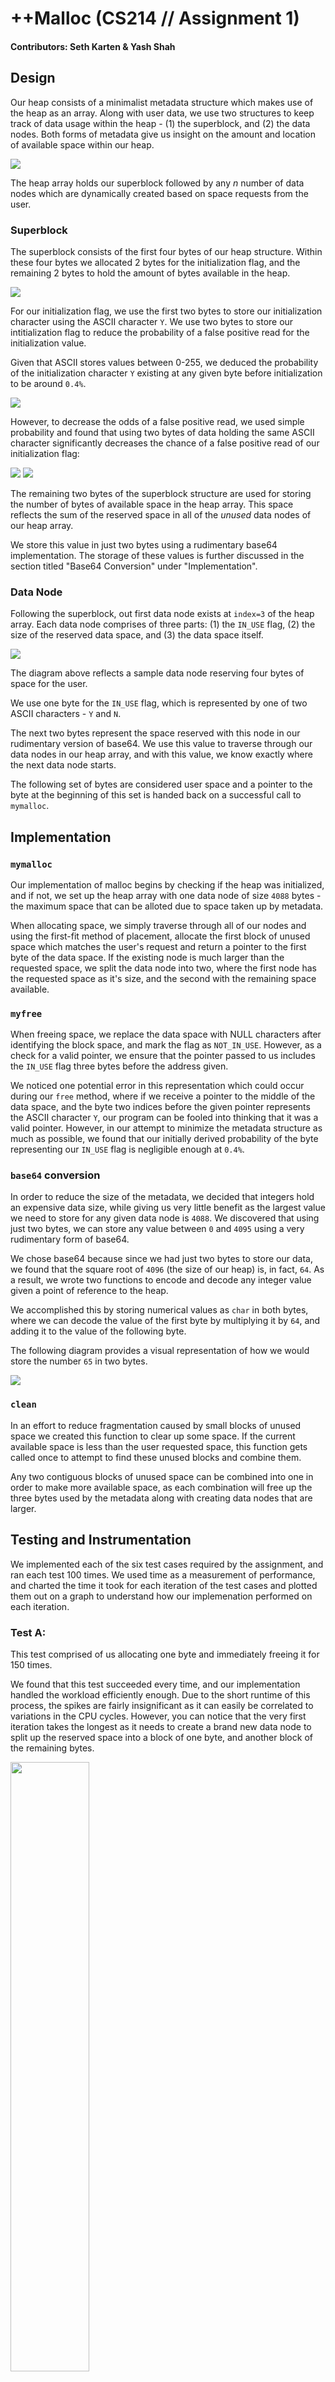 # ++Malloc (CS214 // Assignment 1)
#### Contributors: Seth Karten & Yash Shah 

## Design
Our heap consists of a minimalist metadata structure which makes use of the heap as an array. Along with user data, we use two structures to keep track of data usage within the heap - (1) the superblock, and (2) the data nodes. Both forms of metadata give us insight on the amount and location of available space within our heap. 

<img src="./diagrams/design.png">

The heap array holds our superblock followed by any *n* number of data nodes which are dynamically created based on space requests from the user. 

### Superblock

The superblock consists of the first four bytes of our heap structure. Within these four bytes we allocated 2 bytes for the initialization flag, and the remaining 2 bytes to hold the amount of bytes available in the heap.

<img src="./diagrams/superblock.png">

For our initialization flag, we use the first two bytes to store our initialization character using the ASCII character `Y`. We use two bytes to store our intitialization flag to reduce the probability of a false positive read for the initialization value. 

Given that ASCII stores values between 0-255, we deduced the probability of the initialization character `Y` existing at any given byte before initialization to be around `0.4%`. 

<img src="https://latex.codecogs.com/gif.latex?P( \text{init flag} ) = 1/255 = 0.4\%" />

However, to decrease the odds of a false positive read, we used simple probability and found that using two bytes of data holding the same ASCII character significantly decreases the chance of a false positive read of our initialization flag: 

<img src="https://latex.codecogs.com/gif.latex?P( \text{init flag @ byte 1 } and \text{ init flag @ byte 2} ) = P( \text{init flag} ) * P( \text{init flag} )" />
<img src="https://latex.codecogs.com/gif.latex?P( \text{init flag @ byte 1 } and \text{ init flag @ byte 2} ) = 1/255 * 1/255 = 0.0016\%" />

The remaining two bytes of the superblock structure are used for storing the number of bytes of available space in the heap array. This space reflects the sum of the reserved space in all of the *unused* data nodes of our heap array. 

We store this value in just two bytes using a rudimentary base64 implementation. The storage of these values is further discussed in the section titled "Base64 Conversion" under "Implementation".

### Data Node

Following the superblock, out first data node exists at `index=3` of the heap array. Each data node comprises of three parts: (1) the `IN_USE` flag, (2) the size of the reserved data space, and (3) the data space itself.

<img src="./diagrams/data_node.png">

The diagram above reflects a sample data node reserving four bytes of space for the user. 

We use one byte for the `IN_USE` flag, which is represented by one of two ASCII characters - `Y` and `N`. 

The next two bytes represent the space reserved with this node in our rudimentary version of base64. We use this value to traverse through our data nodes in our heap array, and with this value, we know exactly where the next data node starts. 

The following set of bytes are considered user space and a pointer to the byte at the beginning of this set is handed back on a successful call to `mymalloc`. 

## Implementation 

### `mymalloc`

Our implementation of malloc begins by checking if the heap was initialized, and if not, we set up the heap array with one data node of size `4088` bytes - the maximum space that can be alloted due to space taken up by metadata. 

When allocating space, we simply traverse through all of our nodes and using the first-fit method of placement, allocate the first block of unused space which matches the user's request and return a pointer to the first byte of the data space. If the existing node is much larger than the requested space, we split the data node into two, where the first node has the requested space as it's size, and the second with the remaining space available. 

### `myfree`

When freeing space, we replace the data space with NULL characters after identifying the block space, and mark the flag as `NOT_IN_USE`. However, as a check for a valid pointer, we ensure that the pointer passed to us includes the `IN_USE` flag three bytes before the address given.

We noticed one potential error in this representation which could occur during our `free` method, where if we receive a pointer to the middle of the data space, and the byte two indices before the given pointer represents the ASCII character `Y`, our program can be fooled into thinking that it was a valid pointer. However, in our attempt to minimize the metadata structure as much as possible, we found that our initially derived probability of the byte representing our `IN_USE` flag is negligible enough at `0.4%`. 

### `base64` conversion

In order to reduce the size of the metadata, we decided that integers hold an expensive data size, while giving us very little benefit as the largest value we need to store for any given data node is `4088`. We discovered that using just two bytes, we can store any value between `0` and `4095` using a very rudimentary form of base64. 

We chose base64 because since we had just two bytes to store our data, we found that the square root of `4096` (the size of our heap) is, in fact, `64`. As a result, we wrote two functions to encode and decode any integer value given a point of reference to the heap. 

We accomplished this by storing numerical values as `char` in both bytes, where we can decode the value of the first byte by multiplying it by `64`, and adding it to the value of the following byte.

The following diagram provides a visual representation of how we would store the number `65` in two bytes.

<img src="./diagrams/base64.png">

### `clean`

In an effort to reduce fragmentation caused by small blocks of unused space we created this function to clear up some space. If the current available space is less than the user requested space, this function gets called once to attempt to find these unused blocks and combine them.

Any two contiguous blocks of unused space can be combined into one in order to make more available space, as each combination will free up the three bytes used by the metadata along with creating data nodes that are larger.

## Testing and Instrumentation

We implemented each of the six test cases required by the assignment, and ran each test 100 times. We used time as a measurement of performance, and charted the time it took for each iteration of the test cases and plotted them out on a graph to understand how our implemenation performed on each iteration. 

### Test A:

This test comprised of us allocating one byte and immediately freeing it for 150 times. 

We found that this test succeeded every time, and our implementation handled the workload efficiently enough. Due to the short runtime of this process, the spikes are fairly insignificant as it can easily be correlated to variations in the CPU cycles. However, you can notice that the very first iteration takes the longest as it needs to create a brand new data node to split up the reserved space into a block of one byte, and another block of the remaining bytes.

<img src="./graph_A.png" width="50%">

### Test B:

This test comprised of us allocating 150 one-byte spaces. We were asked to free the allocations everytime we completed 50 requests.

We found that this test succeeded every time, and our implementation was able to create 50 different data nodes consisting of one byte of reserved space for each of them. Upon freeing them, it wouldn't reset the heap structure, and each subsequent request of fifty one-byte blocks were handled quickly using the first-fit placement method. 

<img src="./graph_B.png" width="50%">

### Test C:

This test extended the previous test case by randomly allocating and freeing one-byte blocks of space until we had successfully allocated fifty blocks of space. From this point, we are to free all fifty allocated blocks. 

We found that this test case presented an additional level of stress to our malloc implementation with its varied allocation and freeing. As a result, you'll find that the runtime for this test case is an entire order of magnitude higher than the previous ones. This makes sense as some test cases must have requested frequent freeing of allocated space.

<img src="./graph_C.png" width="50%">

### Test D:

This test comprises of randomly calling our implementation of malloc and free until we have 50 active blocks of data. The additional variability introduced by this test case is that the amount of requested space can vary from `1`-`64` bytes.

We found that our implementation handled this test case gracefully and was able to successfully allocated up to fifty blocks of varied sizes. Notice that this additional variation caused us to use consistently create new blocks as well as defragment the heap structure, and as a result, each iteration of this test case had a runtime measured in milliseconds.

<img src="./graph_D.png" width="50%">

### Test E:

This test comprises of allocating as many blocks as possible of a block size of 1 byte to a block size 4088 bytes. For example, we consistently allocate blocks of 1 byte until our heap structure does not have any available space. From this point, it will free all requested blocks of data and repeat the process for 2 byte blocks, and so on.

We found that this added a unique stress load to our algorithm as each subsequent iteration required our implementation to clean the blocks and start over, and as a result, each iteration had a runtime in tens of milliseconds.

<img src="./graph_E.png" width="50%">

### Test F:

This test comprises of triggering errors in our malloc and free implementations by performing the following operations:
- Calling `free` on addresses that are not pointers
- Calling `free` on pointers not assigned by `mymalloc`
- Calling `free` on pointers after they have already been freed
- Calling `malloc` on invalid sizes
- Calling `free` on a `NULL` pointer

<img src="./graph_F.png" width="50%">